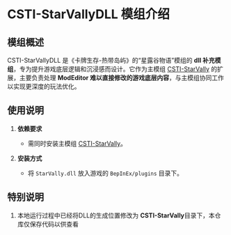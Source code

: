 # CSTI-StarVallyDLL 模组介绍

## 模组概述
CSTI-StarVallyDLL 是《卡牌生存-热带岛屿》的“星露谷物语”模组的 **dll 补充模组**，专为提升游戏底层逻辑和沉浸感而设计。它作为主模组 [CSTI-StarVally](https://github.com/CNLV/CSTI-StarVally/tree/master) 的扩展，主要负责处理 **ModEditor 难以直接修改的游戏底层内容**，与主模组协同工作以实现更深度的玩法优化。

## 使用说明
1. **依赖要求**  
   - 需同时安装主模组 [CSTI-StarVally](https://github.com/CNLV/CSTI-StarVally/tree/master)。

2. **安装方式**  
   - 将 `StarVally.dll` 放入游戏的 `BepInEx/plugins` 目录下。
  
## 特别说明
1. 本地运行过程中已经将DLL的生成位置修改为 **CSTI-StarVally**目录下，本仓库仅保存代码以供查看
